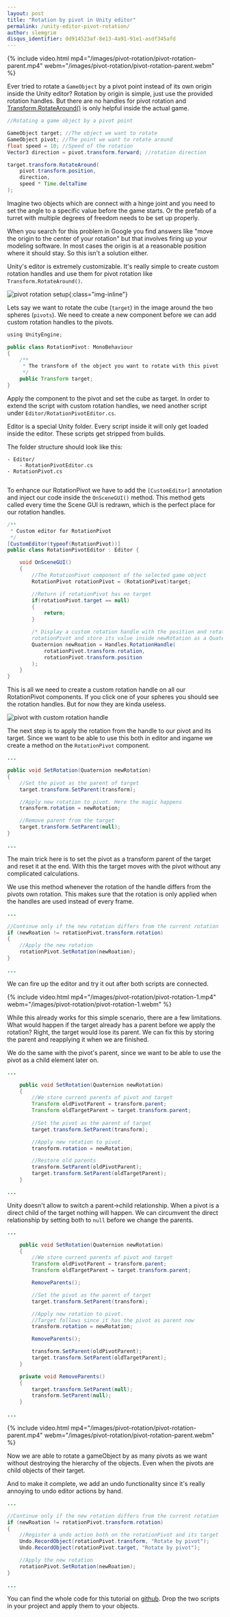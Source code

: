 ```yaml
---
layout: post
title: "Rotation by pivot in Unity editor"
permalink: /unity-editor-pivot-rotation/
author: slemgrim
disqus_identifier: 0d914523af-8e13-4a91-91e1-asdf345afd
--- 
```


{% include video.html 
    mp4="/images/pivot-rotation/pivot-rotation-parent.mp4" 
    webm="/images/pivot-rotation/pivot-rotation-parent.webm" 
%}
 
Ever tried to rotate a `GameObject` by a pivot point instead of its own origin 
inside the Unity editor? Rotation by origin is simple, just use the provided rotation 
handles. But there are no handles for pivot rotation and [Transform.RotateAround()](https://docs.unity3d.com/ScriptReference/Transform.RotateAround.html) 
is only helpful inside the actual game. 

``` java
//Rotating a game object by a pivot point

GameObject target; //The object we want to rotate
GameObject pivot; //The point we want to rotate around
float speed = 10; //Speed of the rotation
Vector3 direction = pivot.transform.forward; //rotation direction

target.transform.RotateAround(
    pivot.transform.position, 
    direction, 
    speed * Time.deltaTime
);
```

Imagine two objects which are connect with a 
hinge joint and you need to set the angle to a specific value before the game starts. 
Or the prefab of a turret with multiple degrees of freedom needs to be set up properly.
 
When you search for this problem in Google you find answers like "move the origin to the center of your rotation" but that involves firing up your 
modeling software. In most cases the origin is at a reasonable position where it should stay. 
So this isn't a solution either.

Unity's editor is extremely customizable. It's really simple to create custom rotation handles and
use them for pivot rotation like `Transform.RotateAround()`.

![pivot rotation setup][pivot-rotation-setup]{:class="img-inline"} 

Lets say we want to rotate the cube (```target```) in the image around the two spheres (```pivots```).
We need to create a new component before we can add custom rotation handles to the pivots.

```java
using UnityEngine;

public class RotationPivot: MonoBehaviour
{
    /**
     * The transform of the object you want to rotate with this pivot 
     */
    public Transform target;
}    
```

Apply the component to the pivot and set the cube as target. 
In order to extend the script with custom rotation handles, we need another script under
`Editor/RotationPivotEditor.cs`.

<div class="message message--info">
Editor is a special Unity folder. Every script inside it will only get loaded inside the editor.
These scripts get stripped from builds.
</div>

The folder structure should look like this:

```
- Editor/
    - RotationPivotEditor.cs
- RotationPivot.cs
    
```

To enhance our RotationPivot we have to add the `[CustomEditor]` annotation 
and inject our code inside the `OnSceneGUI()` method. This method gets called every time 
the Scene GUI is redrawn, which is the perfect place for our rotation handles.

``` java
/**
 * Custom editor for RotationPivot 
 */
[CustomEditor(typeof(RotationPivot))]
public class RotationPivotEditor : Editor {

    void OnSceneGUI()
    {
        //The RotationPivot component of the selected game object
        RotationPivot rotationPivot = (RotationPivot)target;

        //Return if rotationPivot has no target
        if(rotationPivot.target == null)
        {
            return;
        }

        /* Display a custom rotation handle with the position and rotation of 
        rotationPivot and store its value inside newRotation as a Quaternion */
        Quaternion newRoation = Handles.RotationHandle(
            rotationPivot.transform.rotation, 
            rotationPivot.transform.position
        );
    }
}
```

This is all we need to create a custom rotation handle on all our RotationPivot components.
If you click one of your spheres you should see the rotation handles. But for now they are kinda useless.

![pivot with custom rotation handle][pivot-with-handle]

The next step is to apply the rotation from the handle to our pivot and its target. Since we want 
to be able to use this both in editor and ingame we create a method on the `RotationPivot` component.

```java
...

public void SetRotation(Quaternion newRotation)
{
    //Set the pivot as the parent of target
    target.transform.SetParent(transform);

    //Apply new rotation to pivot. Here the magic happens
    transform.rotation = newRotation;

    //Remove parent from the target
    target.transform.SetParent(null);
}

...
```

The main trick here is to set the pivot as a transform parent of the target and reset it at the end.
With this the target moves with the pivot without any complicated calculations.

We use this method whenever the rotation of the handle differs from the pivots own rotation.
This makes sure that the rotation is only applied when the handles are used instead of every frame.

```java
...

//Continue only if the new rotation differs from the current rotation
if (newRoation != rotationPivot.transform.rotation)
{
    //Apply the new rotation
    rotationPivot.SetRotation(newRoation);
}

...
```

We can fire up the editor and try it out after both scripts are connected.

{% include video.html 
    mp4="/images/pivot-rotation/pivot-rotation-1.mp4" 
    webm="/images/pivot-rotation/pivot-rotation-1.webm" 
%}
 
While this already works for this simple scenario, there are a few limitations.
What would happen if the target already has a parent before we apply the rotation?
Right, the target would lose its parent. We can fix this by storing the parent and reapplying it
when we are finished. 

We do the same with the pivot's parent, since we want to be able to use the pivot as a 
child element later on.

```java
...

    public void SetRotation(Quaternion newRotation)
    {
        //We store current parents of pivot and target
        Transform oldPivotParent = transform.parent;
        Transform oldTargetParent = target.transform.parent;
        
        //Set the pivot as the parent of target
        target.transform.SetParent(transform);

        //Apply new rotation to pivot. 
        transform.rotation = newRotation;

        //Restore old parents
        transform.SetParent(oldPivotParent);
        target.transform.SetParent(oldTargetParent);
    }

...
```

Unity doesn't allow to switch a parent->child relationship. When a pivot is a
direct child of the target nothing will happen. We can circumvent the direct relationship
by setting both to `null` before we change the parents.

```java
...

    public void SetRotation(Quaternion newRotation)
    {
        //We store current parents of pivot and target
        Transform oldPivotParent = transform.parent;
        Transform oldTargetParent = target.transform.parent;

        RemoveParents();

        //Set the pivot as the parent of target
        target.transform.SetParent(transform);

        //Apply new rotation to pivot. 
        //Target follows since it has the pivot as parent now
        transform.rotation = newRotation;

        RemoveParents();

        transform.SetParent(oldPivotParent);
        target.transform.SetParent(oldTargetParent);
    }

    private void RemoveParents()
    {
        target.transform.SetParent(null);
        transform.SetParent(null);
    }
    
...
```

{% include video.html 
    mp4="/images/pivot-rotation/pivot-rotation-parent.mp4" 
    webm="/images/pivot-rotation/pivot-rotation-parent.webm" 
%}

Now we are able to rotate a gameObject by as many pivots as we want without destroying the
hierarchy of the objects. Even when the pivots are child objects of their target.

And to make it complete, we add an undo functionality since it's really annoying to undo editor actions
by hand.

```java
...

//Continue only if the new rotation differs from the current rotation
if (newRoation != rotationPivot.transform.rotation)
{
    //Register a undo action both on the rotationPivot and its target
    Undo.RecordObject(rotationPivot.transform, "Rotate by pivot");
    Undo.RecordObject(rotationPivot.target, "Rotate by pivot");

    //Apply the new rotation
    rotationPivot.SetRotation(newRoation);
}

...
```

You can find the whole code for this tutorial on [github](https://gist.github.com/Slemgrim/a0e93bfb17659eb8229a97fd47d7f15c).
Drop the two scripts in your project and apply them to your objects. 

[rotation-handle-icon]: /images/pivot-rotation/rotation-handle-icon.png
[pivot-rotation-setup]: /images/pivot-rotation-setup.png
[pivot-with-handle]: /images/pivot-rotation/pivot-with-handle.png